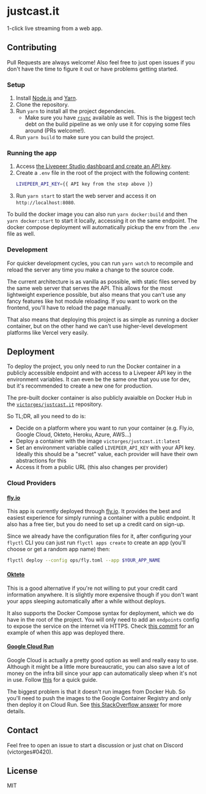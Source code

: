 # justcast.it

1-click live streaming from a web app.

## Contributing

Pull Requests are always welcome! Also feel free to just open issues if you
don't have the time to figure it out or have problems getting started.

### Setup

1. Install [Node.js](https://nodejs.org/en/download/) and [Yarn](https://yarnpkg.com/en/docs/install).
2. Clone the repository.
3. Run `yarn` to install all the project dependencies.
   - Make sure you have [`rsync`](https://formulae.brew.sh/formula/rsync)
     available as well. This is the biggest tech debt on the build pipeline as
     we only use it for copying some files around (PRs welcome!).
4. Run `yarn build` to make sure you can build the project.

### Running the app

1. Access [the Livepeer Studio dashboard and create an API key](https://docs.livepeer.studio/quickstart/#create-api-key).
2. Create a `.env` file in the root of the project with the following content:
   ```bash
   LIVEPEER_API_KEY={{ API key from the step above }}
   ```
3. Run `yarn start` to start the web server and access it on `http://localhost:8080`.

To build the docker image you can also run `yarn docker:build` and then `yarn docker:start` to start it locally, accessing it on the same endpoint. The docker
compose deployment will automatically pickup the env from the `.env` file as
well.

### Development

For quicker development cycles, you can run `yarn watch` to recompile and reload
the server any time you make a change to the source code.

The current architecture is as vanilla as possible, with static files served by
the same web server that serves the API. This allows for the most lightweight
experience possible, but also means that you can't use any fancy features like
hot module reloading. If you want to work on the frontend, you'll have to reload
the page manually.

That also means that deploying this project is as simple as running a docker
container, but on the other hand we can't use higher-level development platforms
like Vercel very easily.

## Deployment

To deploy the project, you only need to run the Docker container in a publicly
accessible endpoint and with access to a Livepeer API key in the environment
variables. It can even be the same one that you use for dev, but it's
recommended to create a new one for production.

The pre-built docker container is also publicly avaialble on Docker Hub in the
[`victorges/justcast.it`](https://hub.docker.com/repository/docker/victorges/justcast.it)
repository.

So TL;DR, all you need to do is:

- Decide on a platform where you want to run your container (e.g. Fly.io,
  Google Cloud, Okteto, Heroku, Azure, AWS...)
- Deploy a container with the image `victorges/justcast.it:latest`
- Set an environment variable called `LIVEPEER_API_KEY` with your API key.
  Ideally this should be a "secret" value, each provider will have their own
  abstractions for this
- Access it from a public URL (this also changes per provider)

### Cloud Providers

#### [fly.io](https://fly.io/)

This app is currently deployed through [fly.io](https://fly.io/). It provides
the best and easiest experience for simply running a container with a public
endpoint. It also has a free tier, but you do need to set up a credit card on
sign-up.

Since we already have the configuration files for it, after configuring your
`flyctl` CLI you can just run `flyctl apps create` to create an app (you'll
choose or get a random app name) then:

```bash
flyctl deploy --config ops/fly.toml --app $YOUR_APP_NAME
```

#### [Okteto](https://cloud.okteto.com/)

This is a good alternative if you're not willing to put your credit card
information anywhere. It is slightly more expensive though if you don't want
your apps sleeping automatically after a while without deploys.

It also supports the Docker Compose syntax for deployment, which we do have in
the root of the project. You will only need to add an `endpoints` config to
expose the service on the internet via HTTPS. Check [this
commit](https://github.com/victorges/justcast.it/pull/42/commits/41f4f812e2e2f5b64d60b747385429b617d43786)
for an example of when this app was deployed there.

#### [Google Cloud Run](https://cloud.google.com/run)

Google Cloud is actually a pretty good option as well and really easy to use.
Although it might be a little more bureaucratic, you can also save a lot of
money on the infra bill since your app can automatically sleep when it's not in
use. Follow [this](https://cloud.google.com/run/docs/deploying) for a quick
guide.

The biggest problem is that it doesn't run images from Docker Hub. So you'll
need to push the images to the Google Container Registry and only then deploy it
on Cloud Run. See [this StackOverflow
answer](https://stackoverflow.com/a/66324319) for more details.

## Contact

Feel free to open an issue to start a discussion or just chat on Discord
(victorges#0420).

## License

MIT
